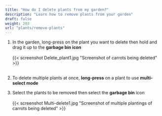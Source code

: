 ```yaml
---
title: "How do I delete plants from my garden?"
description: "Learn how to remove plants from your garden"
draft: false
weight: 203
url: "plants/remove-plants"
---
```


1. In the garden, long-press on the plant you want to delete then hold and drag it up to the **garbage bin icon**<br /><br />
{{< screenshot Delete_plant1.jpg "Screenshot of carrots being deleted" >}}<br /><br />
2. To delete multiple plants at once, **long-press** on a plant to use **multi-select mode**

3. Select the plants to be removed then select the **garbage bin** icon<br /><br />
{{< screenshot Multi-delete1.jpg "Screenshot of multiple plantings of carrots being deleted" >}}
